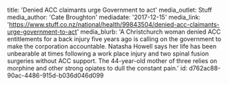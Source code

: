 title: 'Denied ACC claimants urge Government to act'
media_outlet: Stuff
media_author: 'Cate Broughton'
mediadate: '2017-12-15'
media_link: 'https://www.stuff.co.nz/national/health/99843504/denied-acc-claimants-urge-government-to-act'
media_blurb: 'A Christchurch woman denied ACC entitlements for a back injury five years ago is calling on the government to make the corporation accountable. Natasha Howell says her life has been unbearable at times following a work place injury and two spinal fusion surgeries without ACC support. The 44-year-old mother of three relies on morphine and other strong opiates to dull the constant pain.'
id: d762ac88-90ac-4486-915d-b036d046d099
